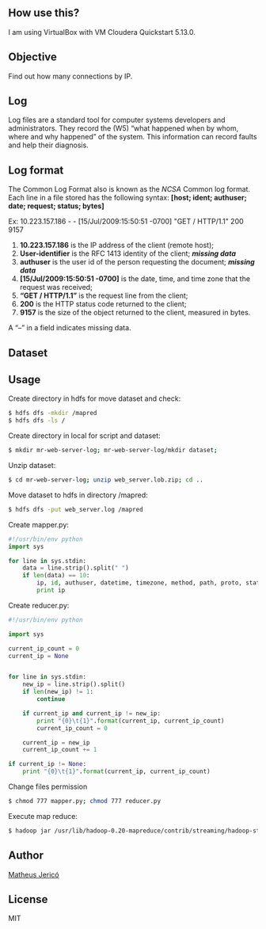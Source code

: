 ## How use this?

I am using VirtualBox with VM Cloudera Quickstart 5.13.0.

## Objective

Find out how many connections by IP.

## Log

Log files are a standard tool for computer systems developers and administrators. They record the (W5) “what happened when by whom, where and why happened” of the system. This information can record faults and help their diagnosis.

## Log format

The Common Log Format also is known as the *NCSA* Common log format. Each line in a file stored has the following syntax: **[host; ident; authuser; date; request; status; bytes]**

Ex: 10.223.157.186 - - [15/Jul/2009:15:50:51 -0700] "GET / HTTP/1.1" 200 9157

1. **10.223.157.186** is the IP address of the client (remote host);
2. **User-identifier** is the RFC 1413 identity of the client; ***missing data***
3. **authuser** is the user id of the person requesting the document; ***missing data***
4. **[15/Jul/2009:15:50:51 -0700]** is the date, time, and time zone that the request was received; 
5. **“GET / HTTP/1.1”** is the request line from the client;
6. **200** is the HTTP status code returned to the client;
7. **9157** is the size of the object returned to the client, measured in bytes.

A “–” in a field indicates missing data.

## Dataset

## Usage

Create directory in hdfs for move dataset and check:
``` bash
$ hdfs dfs -mkdir /mapred
$ hdfs dfs -ls /
```
Create directory in local for script and dataset:
``` bash
$ mkdir mr-web-server-log; mr-web-server-log/mkdir dataset;
```
Unzip dataset:
``` bash
$ cd mr-web-server-log; unzip web_server.lob.zip; cd ..
```
Move dataset to hdfs in directory /mapred:
``` bash
$ hdfs dfs -put web_server.log /mapred
```

Create mapper.py:
``` python
#!/usr/bin/env python
import sys

for line in sys.stdin:
    data = line.strip().split(" ")
    if len(data) == 10:
        ip, id, authuser, datetime, timezone, method, path, proto, status, size = data
        print ip
```
Create reducer.py:
``` python
#!/usr/bin/env python

import sys

current_ip_count = 0
current_ip = None


for line in sys.stdin:
    new_ip = line.strip().split()
    if len(new_ip) != 1:
        continue

    if current_ip and current_ip != new_ip:
        print "{0}\t{1}".format(current_ip, current_ip_count)
        current_ip_count = 0

    current_ip = new_ip
    current_ip_count += 1

if current_ip != None:
    print "{0}\t{1}".format(current_ip, current_ip_count)
```

Change files permission
``` bash
$ chmod 777 mapper.py; chmod 777 reducer.py
```
Execute map reduce:
```bash
$ hadoop jar /usr/lib/hadoop-0.20-mapreduce/contrib/streaming/hadoop-streaming-2.6.0-mr1-cdh5.13.0.jar -file mapper.py -mapper mapper.py -file reducer.py -reducer reducer.py -input /mapred/web_server.log -output /output
```
## Author

[Matheus Jericó](http://linkedin.com/in/matheusjerico)

## License

MIT
